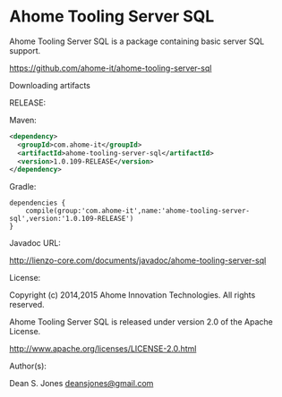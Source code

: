 Ahome Tooling Server SQL
======

Ahome Tooling Server SQL is a package containing basic server SQL support.

https://github.com/ahome-it/ahome-tooling-server-sql

Downloading artifacts

RELEASE:

Maven:
```xml
<dependency>
  <groupId>com.ahome-it</groupId>
  <artifactId>ahome-tooling-server-sql</artifactId>
  <version>1.0.109-RELEASE</version>
</dependency>
```
Gradle:

```
dependencies {
    compile(group:'com.ahome-it',name:'ahome-tooling-server-sql',version:'1.0.109-RELEASE')
}
```
Javadoc URL:

http://lienzo-core.com/documents/javadoc/ahome-tooling-server-sql

License:

Copyright (c) 2014,2015 Ahome Innovation Technologies. All rights reserved.

Ahome Tooling Server SQL is released under version 2.0 of the Apache License.

http://www.apache.org/licenses/LICENSE-2.0.html

Author(s):

Dean S. Jones
deansjones@gmail.com